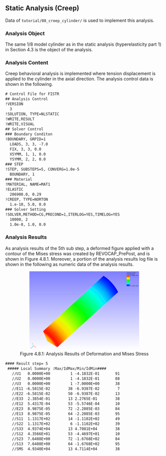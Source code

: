 ## Static Analysis (Creep)

Data of `tutorial/08_creep_cylinder/` is used to implement this analysis.

### Analysis Object

The same 1/8 model cylinder as in the static analysis (hyperelasticity part 1) in Section 4.3 is the object of the analysis.

### Analysis Content

Creep behavioral analysis is implemented where tension displacement is applied to the cylinder in the axial direction. The analysis control data is shown in the following.

```
# Control File for FISTR
## Analysis Control
!VERSION
  3
!SOLUTION, TYPE=NLSTATIC
!WRITE,RESULT
!WRITE,VISUAL
## Solver Control
### Boundary Conditon
!BOUNDARY, GRPID=1
  LOADS, 3, 3, -7.0
  FIX, 3, 3, 0.0
  XSYMM, 1, 1, 0.0
  YSYMM, 2, 2, 0.0
### STEP
!STEP, SUBSTEPS=5, CONVERG=1.0e-5
  BOUNDARY, 1
### Material
!MATERIAL, NAME=MAT1
!ELASTIC
  206900.0, 0.29
!CREEP, TYPE=NORTON
  1.e-10, 5.0, 0.0
### Solver Setting
!SOLVER,METHOD=CG,PRECOND=1,ITERLOG=YES,TIMELOG=YES
  10000, 2
  1.0e-8, 1.0, 0.0
```

### Analysis Results

As analysis results of the 5th sub step, a deformed figure applied with a contour of the Mises stress was created by REVOCAP_PrePost, and is shown in Figure 4.8.1. Moreover, a portion of the analysis results log file is shown in the following as numeric data of the analysis results.

<div style="text-align: center;">
<img src="./media/tutorial08_01.png" width="350px"><br>
Figure 4.8.1: Analysis Results of Deformation and Mises Stress
</div>

```
#### Result step= 5
 ##### Local Summary :Max/IdMax/Min/IdMin####
   //U1   0.0000E+00         1 -4.1832E-01       91
   //U2   0.0000E+00         1 -4.1832E-01       88
   //U3   0.0000E+00         1 -7.0000E+00       38
   //E11 -6.5815E-02        38 -6.9387E-02        7
   //E22 -6.5815E-02        50 -6.9387E-02       13
   //E33  2.3854E-01        13 2.2765E-01        38
   //E12  5.4317E-04        53 -5.5746E-04       10
   //E23  8.9875E-05        72 -2.2085E-03       84
   //E13  8.9875E-05        64 -2.2085E-03       95
   //S11  1.1317E+02        14 -1.1102E+02       49
   //S22  1.1317E+02         6 -1.1102E+02       39
   //S33  4.9374E+04        13 4.7081E+04        38
   //S12  4.3566E+01        53 -4.4697E+01       10
   //S23  7.6408E+00        72 -1.6768E+02       84
   //S13  7.6408E+00        64 -1.6768E+02       95
   //SMS  4.9340E+04        13 4.7114E+04        38
```
